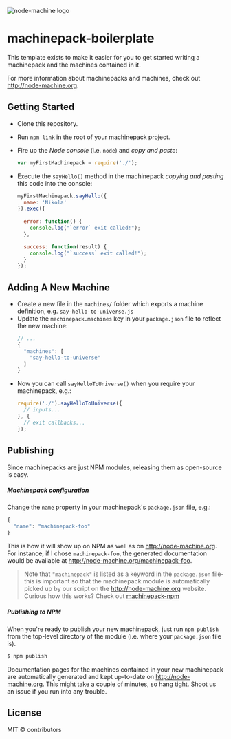 ![node-machine logo](http://node-machine.org/images/machine-anthropomorph-for-white-bg.png)
# machinepack-boilerplate

This template exists to make it easier for you to get started writing a machinepack and the machines contained in it.

For more information about machinepacks and machines, check out http://node-machine.org.

## Getting Started

- Clone this repository.
- Run `npm link` in the root of your machinepack project.
- Fire up the _Node console_ (i.e. `node`) and _copy and paste_: 
  ```javascript
  var myFirstMachinepack = require('./');
  ```

- Execute the `sayHello()` method in the machinepack _copying and pasting_ this code into the console:
  ```javascript
  myFirstMachinepack.sayHello({
    name: 'Nikola'
  }).exec({ 
    
    error: function() { 
      console.log("`error` exit called!");
    }, 
  
    success: function(result) { 
      console.log("`success` exit called!"); 
    } 
  });
  ```


## Adding A New Machine
- Create a new file in the `machines/` folder which exports a machine definition, e.g. `say-hello-to-universe.js`
- Update the `machinepack.machines` key in your `package.json` file to reflect the new machine:
  ```javascript
  // ...
  {
    "machines": [
      "say-hello-to-universe"
    ]
  }
  ```
- Now you can call `sayHelloToUniverse()` when you require your machinepack, e.g.:
  ```javascript
  require('./').sayHelloToUniverse({
    // inputs...
  }, {
    // exit callbacks...
  });
  ```


## Publishing

Since machinepacks are just NPM modules, releasing them as open-source is easy.

##### Machinepack configuration
Change the `name` property in your machinepack's `package.json` file, e.g.:
```javascript
{
  "name": "machinepack-foo"
}
```
This is how it will show up on NPM as well as on http://node-machine.org.  For instance, if I chose `machinepack-foo`, the generated documentation would be available at http://node-machine.org/machinepack-foo.

> Note that `"machinepack"` is listed as a keyword in the `package.json` file- this is important so that the machinepack module is automatically picked up by our script on the http://node-machine.org website.  Curious how this works?  Check out [machinepack-npm](http://github.com/mikermcneil/machinepack-npm)


##### Publishing to NPM
When you're ready to publish your new machinepack, just run `npm publish` from the top-level directory of the module (i.e. where your `package.json` file is).

```bash
$ npm publish
```

Documentation pages for the machines contained in your new machinepack are automatically generated and kept up-to-date on http://node-machine.org.  This might take a couple of minutes, so hang tight.  Shoot us an issue if you run into any trouble.



## License

MIT &copy; contributors



